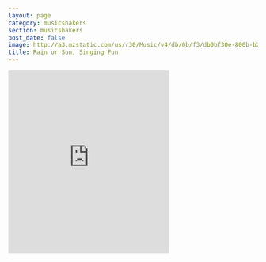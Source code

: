 ```yaml
---
layout: page
category: musicshakers
section: musicshakers
post_date: false
image: http://a3.mzstatic.com/us/r30/Music/v4/db/0b/f3/db0bf30e-800b-b27f-ca13-71b0d286f55f/EMU_EMU120471.170x170-75.jpg
title: Rain or Sun, Singing Fun
---
```


<aside class="inset right">
<iframe src="https://widgets.itunes.apple.com/widget.html?c=gb&brc=FFFFFF&blc=FFFFFF&trc=FFFFFF&tlc=FFFFFF&d=&t=&m=music&e=album&w=325&h=370&ids=541920985&wt=discovery&partnerId=&affiliate_id=&at=&ct=" frameborder=0 style="overflow-x:hidden;overflow-y:hidden;width:325px;height: 370px;border:0px"></iframe>
</aside>

